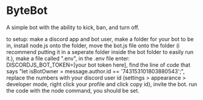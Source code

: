 # ByteBot
A simple bot with the ability to kick, ban, and turn off.


to setup: make a discord app and bot user, 
make a folder for your bot to be in, 
install node.js onto the folder, 
move the bot.js file onto the folder (i recommend putting it in a seperate folder inside the bot folder to easily run it.), 
make a file called ".env", 
in the .env file enter: DISCORDJS_BOT_TOKEN=[your bot token here], 
find the line of code that says "let isBotOwner = message.author.id == '743153101803880543';", 
replace the numbers with your discord user id (settings > appearance > developer mode, right click your profile and click copy id), 
invite the bot. 
run the code with the node command, 
you should be set. 


